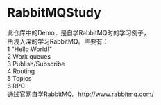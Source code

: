 # RabbitMQStudy

此仓库中的Demo，是自学RabbitMQ时的学习例子，<br>
由浅入深的学习RabbitMQ。主要有：<br>
1 "Hello World!"<br>
2 Work queues<br>
3 Publish/Subscribe<br>
4 Routing<br>
5 Topics<br>
6 RPC<br>
通过官网自学RabbitMQ。http://www.rabbitmq.com/<br>
